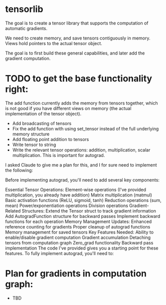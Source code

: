 # tensorlib

The goal is to create a tensor library that supports the computation of automatic gradients. 

We need to create memory, and save tensors contiguously in memory. Views hold pointers to the actual tensor object. 

The goal is to first build these general capabilities, and later add the gradient computation. 

# TODO to get the base functionality right:

The add function currently adds the memory from tensors together, which is not good if you have different views on memory (the actual implementation of the tensor object).

- Add broadcasting of tensors
- Fix the add function with using set_tensor instead of the full underlying memory structure
- Add floating point addition to tensors
- Write tensor to string
- Write the relevant tensor operations: addition, multiplication, scalar multiplication. This is important for autograd.

I asked Claude to give me a plan for this, and I for sure need to implement the following:

Before implementing autograd, you'll need to add several key components:

Essential Tensor Operations:
Element-wise operations (I've provided multiplication, you already have addition)
Matrix multiplication (matmul)
Basic activation functions (ReLU, sigmoid, tanh)
Reduction operations (sum, mean)
Power/exponentiation operations
Division operations
Gradient-Related Structures:
Extend the Tensor struct to track gradient information
Add AutogradFunction structure for backward passes
Implement backward functions for each operation
Memory Management Updates:
Enhanced reference counting for gradients
Proper cleanup of autograd functions
Memory management for saved tensors
Key Features Needed:
Ability to enable/disable gradient computation
Gradient accumulation
Detaching tensors from computation graph
Zero_grad functionality
Backward pass implementation
The code I've provided gives you a starting point for these features. To fully implement autograd, you'll need to:

# Plan for gradients in computation graph:

- TBD